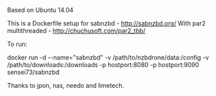 Based on Ubuntu 14.04

This is a Dockerfile setup for sabnzbd - http://sabnzbd.org/
With par2 multithreaded - http://chuchusoft.com/par2_tbb/

To run:

docker run -d --name="sabnzbd" -v /path/to/nzbdrone/data:/config -v /path/to/downloads:/downloads -p hostport:8080 -p hostport:9090 sensei73/sabnzbd


Thanks to jpon, nas, needo and limetech.

